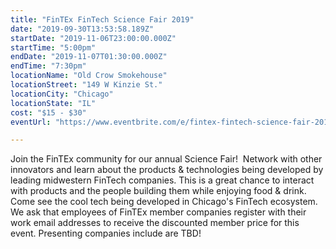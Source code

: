 ```yaml
---
title: "FinTEx FinTech Science Fair 2019"
date: "2019-09-30T13:53:58.189Z"
startDate: "2019-11-06T23:00:00.000Z"
startTime: "5:00pm"
endDate: "2019-11-07T01:30:00.000Z"
endTime: "7:30pm"
locationName: "Old Crow Smokehouse"
locationStreet: "149 W Kinzie St."
locationCity: "Chicago"
locationState: "IL"
cost: "$15 - $30"
eventUrl: "https://www.eventbrite.com/e/fintex-fintech-science-fair-2019-tickets-72593478047"

---
```


Join the FinTEx community for our annual Science Fair!  Network with other innovators and learn about the products & technologies being developed by leading midwestern FinTech companies. This is a great chance to interact with products and the people building them while enjoying food & drink.  Come see the cool tech being developed in Chicago's FinTech ecosystem.
We ask that employees of FinTEx member companies register with their work email addresses to receive the discounted member price for this event.
Presenting companies include are TBD!

